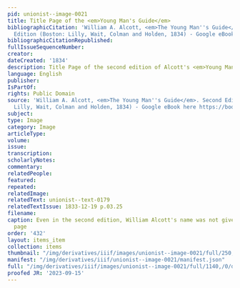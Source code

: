 ```yaml
---
pid: unionist--image-0021
title: Title Page of the <em>Young Man's Guide</em>
bibliographicCitation: 'William A. Alcott, <em>The Young Man''s Guide</em>. Second
  Edition (Boston: Lilly, Wait, Colman and Holden, 1834) - Google eBook here https://books.google.com/books?id=ey9WAAAAMAAJ&printsec=frontcover&source=gbs_ge_summary_r&cad=0#v=onepage&q&f=true'
bibliographicCitationRepublished: 
fullIssueSequenceNumber: 
creator: 
dateCreated: '1834'
description: Title Page of the second edition of Alcott's <em>Young Man's Guide</em>
language: English
publisher: 
IsPartOf: 
rights: Public Domain
source: 'William A. Alcott, <em>The Young Man''s Guide</em>. Second Edition (Boston:
  Lilly, Wait, Colman and Holden, 1834) - Google eBook here https://books.google.com/books?id=ey9WAAAAMAAJ&printsec=frontcover&source=gbs_ge_summary_r&cad=0#v=onepage&q&f=true'
subject: 
type: Image
category: Image
articleType: 
volume: 
issue: 
transcription: 
scholarlyNotes: 
commentary: 
relatedPeople: 
featured: 
repeated: 
relatedImage: 
relatedText: unionist--text-0179
relatedTextIssue: 1833-12-19 p.03.25
filename: 
caption: Even in the second edition, William Alcott's name was not given on the title
  page
order: '432'
layout: items_item
collection: items
thumbnail: "/img/derivatives/iiif/images/unionist--image-0021/full/250,/0/default.jpg"
manifest: "/img/derivatives/iiif/unionist--image-0021/manifest.json"
full: "/img/derivatives/iiif/images/unionist--image-0021/full/1140,/0/default.jpg"
proofed JR: '2023-09-15'
---
```

